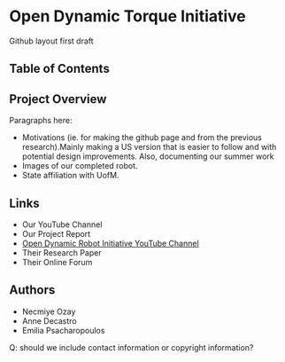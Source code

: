 # Open Dynamic Torque Initiative
Github layout first draft

## Table of Contents 

## Project Overview
Paragraphs here: 
- Motivations (ie. for making the github page and from the previous research).Mainly making a US version that is easier to follow and with potential design improvements. Also, documenting our summer work
- Images of our completed robot.
- State affiliation with UofM. 

## Links
- Our YouTube Channel 
- Our Project Report
- [Open Dynamic Robot Initiative YouTube Channel](https://www.youtube.com/channel/UCx32JW2oIrax47Gjq8zNI-w)
- Their Research Paper
- Their Online Forum 

## Authors
- Necmiye Ozay
- Anne Decastro
- Emilia Psacharopoulos

Q: should we include contact information or copyright information?
